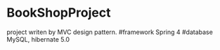 # BookShopProject
project writen by MVC design pattern.
#framework
Spring 4
#database
MySQL, hibernate 5.0
